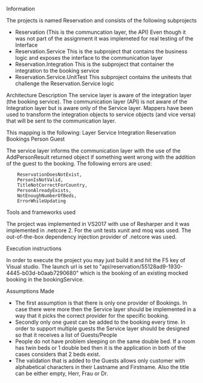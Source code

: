 Information

The projects is named Reservation and consists of the following subprojects

- Reservation (This is the communcation layer, the API)
	Even though it was not part of the assignment it was implemeted for real testing of the Interface
- Reservation.Service
	This is the subproject that contains the business logic and exposes the interface to the communication layer
- Reservation.Integration
	This is the subproject that container the integration to the booking service
- Reservation.Service.UnitTest
	This subproject contains the unitests that challenge the Reservation.Service logic
	
Architecture Description
The service layer is aware of the integration layer (the booking service). The communication layer (API) is not aware of the Integration layer but is aware only of the Service layer. Mappers have been used to transform the integration objects to service objects (and vice versa) that will be sent to the communication layer.

This mapping is the following:
Layer 	 	Service			Integration
			Reservation		Bookings
			Person			Guest

The service layer informs the communication layer with the use of the AddPersonResult returned object if something went wrong with the addition of the guest to the booking.
The following errors are used:

        ReservationDoesNotExist,
        PersonIsNotValid,
        TitleNotCorrectForCountry,
        PersonAlreadyExists,
        NotEnoughNumberOfBeds,
        ErrorWhileUpdating
			
Tools and frameworks used

The project was implemented in VS2017 with use of Resharper and it was implemented in .netcore 2.
For the unit tests xunit and moq was used. 
The out-of-the-box dependency injection provider of .netcore was used.

Execution instructions

In order to execute the project you may just build it and hit the F5 key of Visual studio.
The launch url is set to "api/reservation/55128ad9-1930-4445-b03d-b0aab7290680" which is the booking of an existing mocked
booking in the bookingService.

Assumptions Made
- The first assumption is that there is only one provider of Bookings. In case there were more then the Service layer should be
implemented in a way that it picks the correct provider for the specific booking.
- Secondly only one guest can be added to the booking every time. In order to support multiple guests the Service layer should be 
designed so that it receives a list of Guests/People
- People do not have problem sleeping on the same double bed. If a room has twin beds or 1 double bed then it is the application in 
both of the cases considers that 2 beds exist.
- The validation that is added to the Guests allows only customer with alphabetical characters in their Lastname and Firstname. Also 
the title can be either empty, Herr, Frau or Dr.

